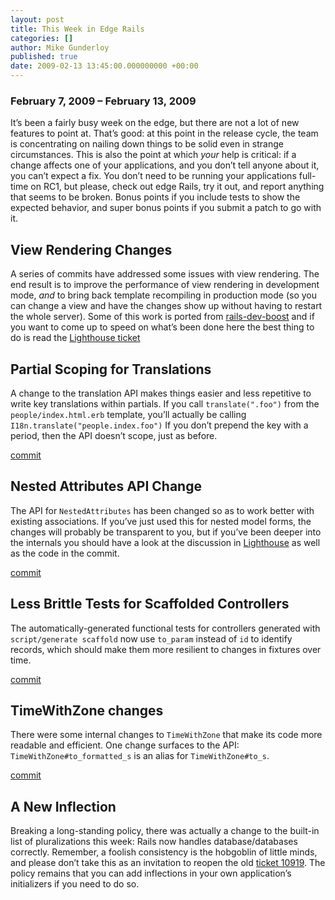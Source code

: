 ```yaml
---
layout: post
title: This Week in Edge Rails
categories: []
author: Mike Gunderloy
published: true
date: 2009-02-13 13:45:00.000000000 +00:00
---
```

<h3>February 7, 2009 &#8211; February 13, 2009</h3>
<p>It&#8217;s been a fairly busy week on the edge, but there are not a lot of new features to point at. That&#8217;s good: at this point in the release cycle, the team is concentrating on nailing down things to be solid even in strange circumstances. This is also the point at which <em>your</em> help is critical: if a change affects one of your applications, and you don&#8217;t tell anyone about it, you can&#8217;t expect a fix. You don&#8217;t need to be running your applications full-time on RC1, but please, check out edge Rails, try it out, and report anything that seems to be broken. Bonus points if you include tests to show the expected behavior, and super bonus points if you submit a patch to go with it.</p>
<h2>View Rendering Changes</h2>
<p>A series of commits have addressed some issues with view rendering. The end result is to improve the performance of view rendering in development mode, <em>and</em> to bring back template recompiling in production mode (so you can change a view and have the changes show up without having to restart the whole server). Some of this work is ported from <a href="http://github.com/thedarkone/rails-dev-boost/tree/rails-2-3/lib/rails_development_boost/cached_templates_patch">rails-dev-boost</a> and if you want to come up to speed on what&#8217;s been done here the best thing to do is read the <a href="http://rails.lighthouseapp.com/projects/8994/tickets/1909">Lighthouse ticket</a></p>
<h2>Partial Scoping for Translations</h2>
<p>A change to the translation <span class="caps">API</span> makes things easier and less repetitive to write key translations within partials. If you call <code>translate(".foo")</code> from the <code>people/index.html.erb</code> template, you&#8217;ll actually be calling <code>I18n.translate("people.index.foo")</code> If you don&#8217;t prepend the key with a period, then the <span class="caps">API</span> doesn&#8217;t scope, just as before.</p>
<p><a href="http://github.com/rails/rails/commit/7527cdf79c640eae5db29a6f3f9b955aa50bc29e">commit</a></p>
<h2>Nested Attributes <span class="caps">API</span> Change</h2>
<p>The <span class="caps">API</span> for <code>NestedAttributes</code> has been changed so as to work better with existing associations. If you&#8217;ve just used this for nested model forms, the changes will probably be transparent to you, but if you&#8217;ve been deeper into the internals you should have a look at the discussion in <a href="http://rails.lighthouseapp.com/projects/8994/tickets/1892">Lighthouse</a> as well as the code in the commit.</p>
<p><a href="http://github.com/rails/rails/commit/5dbc9d40a49f5f0f50c2f3ebe6dda942f0e61562">commit</a></p>
<h2>Less Brittle Tests for Scaffolded Controllers</h2>
<p>The automatically-generated functional tests for controllers generated with <code>script/generate scaffold</code> now use <code>to_param</code> instead of <code>id</code> to identify records, which should make them more resilient to changes in fixtures over time.</p>
<p><a href="http://github.com/rails/rails/commit/0c956443964a20cbcc122e2d8c429b0cbb121828">commit</a></p>
<h2>TimeWithZone changes</h2>
<p>There were some internal changes to <code>TimeWithZone</code> that make its code more readable and efficient. One change surfaces to the <span class="caps">API</span>: <code>TimeWithZone#to_formatted_s</code> is an alias for <code>TimeWithZone#to_s</code>.</p>
<p><a href="http://github.com/rails/rails/commit/18d636934492fd657a67dc980b8556bcf69a818d">commit</a></p>
<h2>A New Inflection</h2>
<p>Breaking a long-standing policy, there was actually a change to the built-in list of pluralizations this week: Rails now handles database/databases correctly. Remember, a foolish consistency is the hobgoblin of little minds, and please don&#8217;t take this as an invitation to reopen the old <a href="http://dev.rubyonrails.org/ticket/10919">ticket 10919</a>. The policy remains that you can add inflections in your own application&#8217;s initializers if you need to do so.</p>